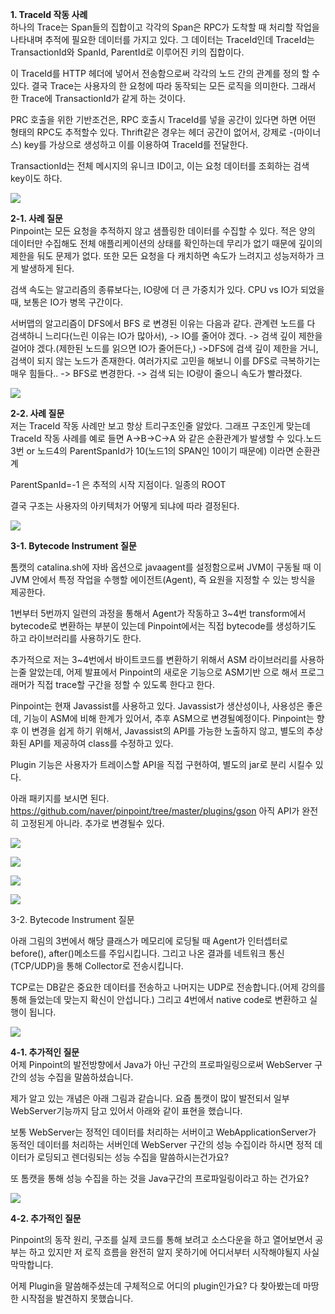**1. TraceId 작동 사례**<br> 
하나의 Trace는 Span들의 집합이고 각각의 Span은 RPC가 도착할 때 처리할 작업을 나타내며 추적에 필요한 데이터를 가지고 있다. 그 데이터는 TraceId인데 TraceId는 TransactionId와 SpanId, ParentId로 이루어진 키의 집합이다. 

이 TraceId를 HTTP 헤더에 넣어서 전송함으로써 각각의 노드 간의 관계를 정의 할 수 있다. 결국 Trace는 사용자의 한 요청에 따라 동작되는 모든 로직을 의미한다. 그래서 한 Trace에 TransactionId가 같게 하는 것이다. 

PRC 호출을 위한 기반조건은, RPC 호출시 TraceId를 넣을 공간이 있다면 하면 어떤 형태의 RPC도 추적할수 있다. Thrift같은 경우는 헤더 공간이 없어서, 강제로 -(마이너스) key를 가상으로 생성하고 이를 이용하여 TraceId를 전달한다.

TransactionId는 전체 메시지의 유니크 ID이고, 이는 요청 데이터를 조회하는 검색 key이도 하다.


![](pinpoint정리1.PNG)

**2-1. 사례 질문**<br>
Pinpoint는 모든 요청을 추적하지 않고 샘플링한 데이터를 수집할 수 있다. 적은 양의 데이터만 수집해도 전체 애플리케이션의 상태를 확인하는데 무리가 없기 때문에 깊이의 제한을 둬도 문제가 없다. 또한 모든 요청을 다 캐치하면 속도가 느려지고 성능저하가 크게 발생하게 된다.

검색 속도는 알고리즘의 종류보다는, IO량에 더 큰 가중치가 있다. CPU vs IO가 되었을때, 보통은 IO가 병목 구간이다. 

서버맵의 알고리즘이 DFS에서 BFS 로 변경된 이유는 다음과 같다.
관계련 노드를 다 검색하니 느리다(느린 이유는 IO가 많아서), -> IO를 줄어야 겠다.
-> 검색 깊이 제한을 걸어야 겠다.(제한된 노드를 읽으면 IO가 줄어든다,) ->DFS에 검색 깊이 제한을 거니, 검색이 되지 않는 노드가 존재한다. 여러가지로 고민을 해보니 이를 DFS로 극복하기는 매우 힘들다..
-> BFS로 변경한다. -> 검색 되는 IO량이 줄으니 속도가 빨라졌다.

![](pinpoint정리2.PNG)

**2-2. 사례 질문**<br>
저는 TraceId 작동 사례만 보고 항상 트리구조인줄 알았다. 그래프 구조인게 맞는데 TraceId 작동 사례를 예로 들면 A->B->C->A 와 같은  순환관계가 발생할 수 있다.노드3번 or 노드4의 ParentSpanId가 10(노드1의 SPAN인 10이기 때문에) 이라면 순환관계

ParentSpanId=-1 은 추적의 시작 지점이다. 일종의 ROOT

결국 구조는 사용자의 아키텍처가 어떻게 되냐에 따라 결정된다. 

![](pinpoint정리3.PNG)

**3-1. Bytecode Instrument 질문** <br>

톰캣의 catalina.sh에 자바 옵션으로 javaagent를 설정함으로써 JVM이 구동될 때 이 JVM 안에서 특정 작업을 수행할 에이전트(Agent), 즉 요원을 지정할 수 있는 방식을 제공한다. 

1번부터 5번까지 일련의 과정을 통해서 Agent가 작동하고 3~4번 transform에서 bytecode로 변환하는 부분이 있는데 Pinpoint에서는 직접 bytecode를 생성하기도 하고 라이브러리를 사용하기도 한다.

추가적으로 저는 3~4번에서 바이트코드를 변환하기 위해서 ASM 라이브러리를 사용하는줄 알았는데, 어제 발표에서 Pinpoint의 새로운 기능으로 ASM기반 으로 해서 프로그래머가 직접 trace할 구간을 정할 수 있도록 한다고 한다. 

 Pinpoint는 현재 Javassist를 사용하고 있다.
Javassist가 생산성이나, 사용성은 좋은데, 기능이 ASM에 비해 한계가 있어서, 추후 ASM으로 변경될예정이다.
Pinpoint는 향후 이 변경을 쉽게 하기 위해서, Javassist의 API를 가능한 노출하지 않고, 별도의 추상화된 API를 제공하여 class를 수정하고 있다.

Plugin 기능은 사용자가 트레이스할 API을 직접 구현하여, 별도의 jar로 분리 시킬수 있다.

아래 패키지를 보시면 된다.
https://github.com/naver/pinpoint/tree/master/plugins/gson
아직 API가 완전히 고정된게 아니라. 추가로 변경될수 있다.

![](pinpoint정리4.PNG)

![](pinpoint정리5.PNG)

![](pinpoint정리6.PNG)

![](pinpoint정리7.PNG)

3-2. Bytecode Instrument 질문

아래 그림의 3번에서 해당 클래스가 메모리에 로딩될 때 Agent가 인터셉터로 before(), after()메소드를 주입시킵니다. 그리고 나온 결과를 네트워크 통신(TCP/UDP)을 통해 Collector로 전송시킵니다. 



TCP로는 DB같은 중요한 데이터를 전송하고 나머지는 UDP로 전송합니다.(어제 강의를 통해 들었는데 맞는지 확신이 안섭니다.) 그리고 4번에서 native code로 변환하고 실행이 됩니다. 

![](pinpoint정리8.PNG)

**4-1. 추가적인 질문**<br>
어제 Pinpoint의 발전방향에서 Java가 아닌 구간의 프로파일링으로써 WebServer 구간의 성능 수집을 말씀하셨습니다. 

제가 알고 있는 개념은 아래 그림과 같습니다. 요즘 톰캣이 많이 발전되서 일부 WebServer기능까지 담고 있어서 아래와 같이 표현을 했습니다. 

보통 WebServer는 정적인 데이터를 처리하는 서버이고 WebApplicationServer가 동적인 데이터를 처리하는 서버인데 WebServer 구간의 성능 수집이라 하시면 정적 데이터가 로딩되고 렌더링되는 성능 수집을 말씀하시는건가요?

또 톰캣을 통해 성능 수집을 하는 것을 Java구간의 프로파일링이라고 하는 건가요?

![](pinpoint질문1.PNG)

**4-2. 추가적인 질문**

Pinpoint의 동작 원리, 구조를 실제 코드를 통해 보려고 소스다운을 하고 열어보면서 공부는 하고 있지만 저 로직 흐름을 완전히 알지 못하기에 어디서부터 시작해야될지 사실 막막합니다. 

어제 Plugin을 말씀해주셨는데 구체적으로 어디의 plugin인가요? 다 찾아봤는데 마땅한 시작점을 발견하지 못했습니다. 